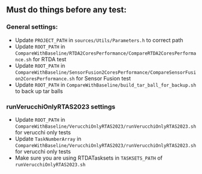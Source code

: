## Must do things before any test:
### General settings:
* Update `PROJECT_PATH` in `sources/Utils/Parameters.h` to correct path
* Update `ROOT_PATH` in `CompareWithBaseline/RTDA2CoresPerformance/CompareRTDA2CoresPerformance.sh` for RTDA test
* Update `ROOT_PATH` in `CompareWithBaseline/SensorFusion2CoresPerformance/CompareSensorFusion2CoresPerformance.sh` for Sensor Fusion test
* Update `ROOT_PATH` in `CompareWithBaseline/build_tar_ball_for_backup.sh` to back up tar balls

### runVerucchiOnlyRTAS2023 settings
* Update `ROOT_PATH` in `CompareWithBaseline/VerucchiOnlyRTAS2023/runVerucchiOnlyRTAS2023.sh` for verucchi only tests
* Update `TaskNumberArray` in `CompareWithBaseline/VerucchiOnlyRTAS2023/runVerucchiOnlyRTAS2023.sh` for verucchi only tests
* Make sure you are using RTDATasksets in `TASKSETS_PATH` of `runVerucchiOnlyRTAS2023.sh`
